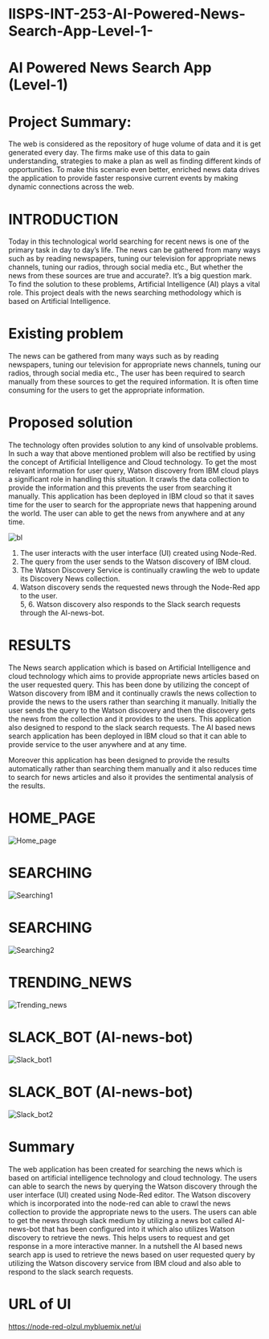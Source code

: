 # llSPS-INT-253-AI-Powered-News-Search-App-Level-1-
# AI Powered News Search App (Level-1)
# Project Summary:
  The web is considered as the repository of huge volume of data and it is get generated every day. The firms make use of this data to gain understanding, strategies to make a plan as well as finding different kinds of opportunities. To make this scenario even better, enriched news data drives the application to provide faster responsive current events by making dynamic connections across the web.

# INTRODUCTION
  Today in this technological world searching for recent news is one of the primary task in day to day’s life. The news  can be gathered from many ways  such as by reading newspapers, tuning our television for appropriate news channels, tuning our radios, through social media etc., But whether the news from these sources are true and accurate?. It’s a big question mark. To find the solution to these problems, Artificial Intelligence (AI) plays a vital role. This project deals with the news searching methodology which is based on Artificial Intelligence.

# Existing problem
  The news can be gathered from many ways such as by reading newspapers, tuning our television for appropriate news channels, tuning our radios, through social media etc., The user has been required to search manually from these sources to get the required information. It is often time consuming for the users to get the appropriate information.

# Proposed solution
  The technology often provides solution to any kind of unsolvable problems. In such a way that above mentioned problem will also be rectified by using the concept of Artificial Intelligence and Cloud technology. To get the most relevant information for user query, Watson discovery from IBM cloud plays a significant role in handling this situation. It crawls the data collection to provide the information and this prevents the user from searching it manually. This application has been deployed in IBM cloud so that it saves time for the user to search for the appropriate news that happening around the world. The user can able to get the news from anywhere and at any time.

![bl](https://user-images.githubusercontent.com/29342375/82158010-a5159380-98a2-11ea-9712-fd254acfddcf.JPG)

1.  The user interacts with the user interface (UI) created using Node-Red.
2.  The query from the user sends to the Watson discovery of IBM cloud.
3.  The Watson Discovery Service is continually crawling the web to update its Discovery News collection.
4.  Watson discovery sends the requested news through the Node-Red app to the user.<br>
5, 6. Watson discovery also responds to the Slack search requests through the AI-news-bot.

# RESULTS
  The News search application which is based on Artificial Intelligence and cloud technology which aims to provide appropriate news articles based on the user requested query. This has been done by utilizing the concept of Watson discovery from IBM and it continually crawls the news collection to provide the news to the users rather than searching it manually. Initially the user sends the query to the Watson discovery and then the discovery gets the news from the collection and it provides to the users. This application also designed to respond to the slack search requests. The AI based news search application has been deployed in IBM cloud so that it can able to provide service to the user anywhere and at any time.<br>
  
  Moreover this application has been designed to provide the results automatically rather than searching them manually and it also reduces time to search for news articles and also it provides the sentimental analysis of the results.

# HOME_PAGE
![Home_page](https://user-images.githubusercontent.com/29342375/82158186-f1150800-98a3-11ea-9d04-bd395713ff7d.JPG)


# SEARCHING

![Searching1](https://user-images.githubusercontent.com/29342375/82158195-01c57e00-98a4-11ea-83d7-3ebceac4eed1.JPG)


# SEARCHING
![Searching2](https://user-images.githubusercontent.com/29342375/82158194-feca8d80-98a3-11ea-82d8-53a2c68af393.JPG)


# TRENDING_NEWS
![Trending_news](https://user-images.githubusercontent.com/29342375/82158200-0b4ee600-98a4-11ea-99eb-ba1965f0b51f.JPG)



# SLACK_BOT (AI-news-bot)
![Slack_bot1](https://user-images.githubusercontent.com/29342375/82158217-186bd500-98a4-11ea-8da3-dc0712258518.JPG)


# SLACK_BOT (AI-news-bot)
![Slack_bot2](https://user-images.githubusercontent.com/29342375/82158221-1ace2f00-98a4-11ea-86ed-b1752d0583d4.JPG)


# Summary
The web application has been created for searching the news which is based on artificial intelligence technology and cloud technology. The users can able to search the news by querying the Watson discovery through the user interface (UI) created using Node-Red editor. The Watson discovery which is incorporated into the node-red can able to crawl the news collection to provide the appropriate news to the users. The users can able to get the news through slack medium by utilizing a news bot called AI-news-bot that has been configured into it which also utilizes Watson discovery to retrieve the news. This helps users to request and get response in a more interactive manner. In a nutshell the AI based news search app is used to retrieve the news based on user requested query by utilizing the Watson discovery service from IBM cloud and also able to respond to the slack search requests.


# URL of UI
https://node-red-olzul.mybluemix.net/ui




